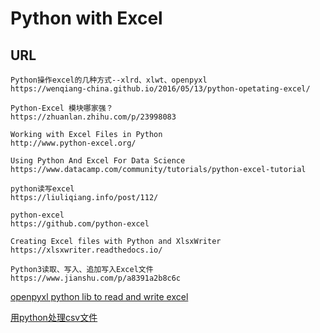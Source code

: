 # Python with Excel

## URL
```
Python操作excel的几种方式--xlrd、xlwt、openpyxl
https://wenqiang-china.github.io/2016/05/13/python-opetating-excel/

Python-Excel 模块哪家强？
https://zhuanlan.zhihu.com/p/23998083

Working with Excel Files in Python
http://www.python-excel.org/

Using Python And Excel For Data Science
https://www.datacamp.com/community/tutorials/python-excel-tutorial

python读写excel
https://liuliqiang.info/post/112/

python-excel
https://github.com/python-excel

Creating Excel files with Python and XlsxWriter
https://xlsxwriter.readthedocs.io/

Python3读取、写入、追加写入Excel文件
https://www.jianshu.com/p/a8391a2b8c6c
```

[openpyxl python lib to read and write excel](https://einverne.github.io/post/2017/07/openpyxl-python-lib-to-read-and-write-excel.html)

[用python处理csv文件](https://blog.qikqiak.com/post/python-process-csv-file/)
